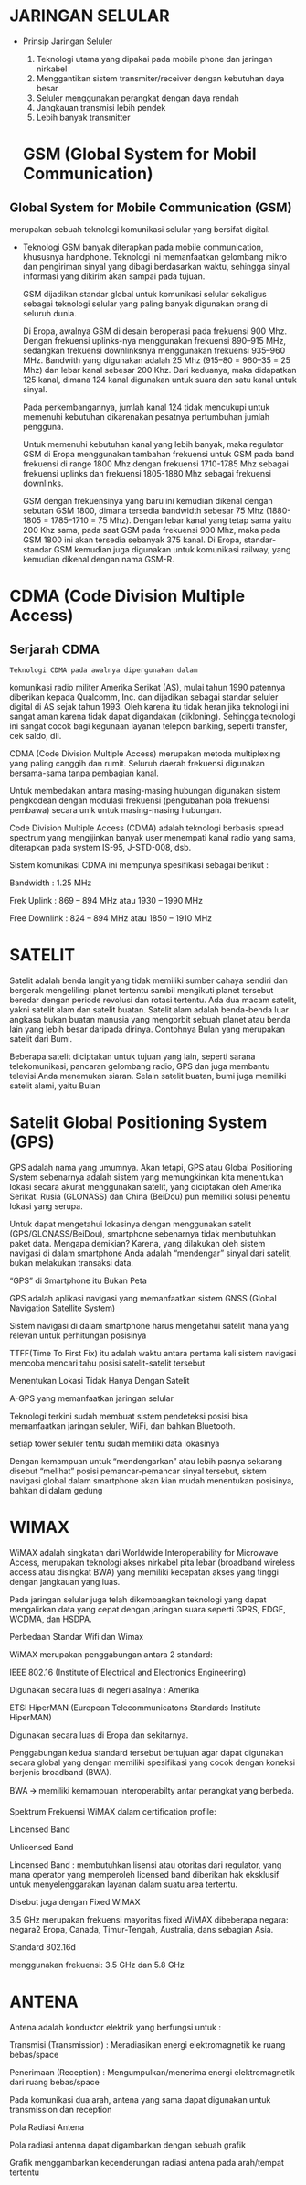 # JARINGAN SELULAR

- Prinsip Jaringan Seluler

  1. Teknologi utama yang dipakai pada mobile phone dan
      jaringan nirkabel
  2.  Menggantikan sistem transmiter/receiver dengan
  kebutuhan daya besar
  3.  Seluler menggunakan perangkat dengan daya rendah
  4.  Jangkauan transmisi lebih pendek
  5.  Lebih banyak transmitter

  # GSM (Global System for Mobil Communication)
  
## Global System for Mobile Communication (GSM)
merupakan sebuah teknologi komunikasi selular
yang bersifat digital.

- Teknologi GSM banyak diterapkan pada mobile
communication, khususnya handphone. Teknologi ini
memanfaatkan gelombang mikro dan pengiriman
sinyal yang dibagi berdasarkan waktu, sehingga
sinyal informasi yang dikirim akan sampai pada
tujuan.

  GSM dijadikan standar global untuk komunikasi
selular sekaligus sebagai teknologi selular yang
paling banyak digunakan orang di seluruh dunia.

  Di Eropa, awalnya GSM di desain beroperasi pada
frekuensi 900 Mhz. Dengan frekuensi uplinks-nya
menggunakan frekuensi 890–915 MHz, sedangkan
frekuensi downlinksnya menggunakan frekuensi
935–960 MHz. Bandwith yang digunakan adalah 25
Mhz (915–80 = 960–35 = 25 Mhz) dan lebar kanal
sebesar 200 Khz. Dari keduanya, maka didapatkan
125 kanal, dimana 124 kanal digunakan untuk suara
dan satu kanal untuk sinyal.

  Pada perkembangannya, jumlah kanal 124 tidak
mencukupi untuk memenuhi kebutuhan dikarenakan
pesatnya pertumbuhan jumlah pengguna.

  Untuk memenuhi kebutuhan kanal yang lebih banyak,
maka regulator GSM di Eropa menggunakan
tambahan frekuensi untuk GSM pada band frekuensi
di range 1800 Mhz dengan frekuensi 1710-1785 Mhz
sebagai frekuensi uplinks dan frekuensi 1805-1880
Mhz sebagai frekuensi downlinks.

  GSM dengan frekuensinya yang baru ini kemudian
dikenal dengan sebutan GSM 1800, dimana tersedia
bandwidth sebesar 75 Mhz (1880-1805 = 1785–1710
= 75 Mhz). Dengan lebar kanal yang tetap sama yaitu
200 Khz sama, pada saat GSM pada frekuensi 900
Mhz, maka pada GSM 1800 ini akan tersedia sebanyak
375 kanal. Di Eropa, standar-standar GSM kemudian
juga digunakan untuk komunikasi railway, yang
kemudian dikenal dengan nama GSM-R.
    
# CDMA  (Code Division Multiple Access)

## Serjarah CDMA

    Teknologi CDMA pada awalnya dipergunakan dalam
komunikasi radio militer Amerika Serikat (AS), mulai
tahun 1990 patennya diberikan kepada Qualcomm, Inc.
dan dijadikan sebagai standar seluler digital di AS sejak
tahun 1993. Oleh karena itu tidak heran jika teknologi
ini sangat aman karena tidak dapat digandakan
(dikloning). Sehingga teknologi ini sangat cocok bagi
kegunaan layanan telepon banking, seperti transfer, cek
saldo, dll.

CDMA (Code Division Multiple Access) merupakan metoda
multiplexing yang paling canggih dan rumit. Seluruh
daerah frekuensi digunakan bersama-sama tanpa
pembagian kanal.

Untuk membedakan antara masing-masing hubungan
digunakan sistem pengkodean dengan modulasi
frekuensi (pengubahan pola frekuensi pembawa) secara
unik untuk masing-masing hubungan.

Code Division Multiple Access (CDMA) adalah teknologi
berbasis spread spectrum yang mengijinkan banyak user
menempati kanal radio yang sama, diterapkan pada
system IS-95, J-STD-008, dsb.

Sistem komunikasi CDMA ini mempunya spesifikasi sebagai
berikut :

Bandwidth : 1.25 MHz

Frek Uplink : 869 – 894 MHz atau 1930 – 1990 MHz

Free Downlink : 824 – 894 MHz atau 1850 – 1910 MHz

# SATELIT

  Satelit adalah benda langit yang tidak memiliki sumber cahaya sendiri dan bergerak mengelilingi planet tertentu sambil mengikuti planet tersebut beredar dengan periode revolusi dan rotasi tertentu. Ada dua macam satelit, yakni satelit alam dan satelit buatan. Satelit alam adalah benda-benda luar angkasa bukan buatan manusia yang mengorbit sebuah planet atau benda lain yang lebih besar daripada dirinya. Contohnya Bulan yang merupakan satelit dari Bumi.
  
  Beberapa satelit diciptakan untuk tujuan yang lain, seperti sarana telekomunikasi, pancaran gelombang radio, GPS dan juga membantu televisi Anda menemukan siaran. Selain satelit buatan, bumi juga memiliki satelit alami, yaitu Bulan
  
# Satelit Global Positioning System (GPS)

GPS adalah nama yang umumnya. Akan
tetapi, GPS atau Global Positioning
System sebenarnya adalah sistem yang
memungkinkan kita menentukan lokasi
secara akurat menggunakan satelit, yang
diciptakan oleh Amerika Serikat. Rusia
(GLONASS) dan China (BeiDou) pun
memiliki solusi penentu lokasi yang
serupa.

Untuk dapat mengetahui lokasinya dengan
menggunakan satelit
(GPS/GLONASS/BeiDou), smartphone
sebenarnya tidak membutuhkan paket
data. Mengapa demikian? Karena, yang
dilakukan oleh sistem navigasi di dalam
smartphone Anda adalah “mendengar”
sinyal dari satelit, bukan melakukan
transaksi data.

“GPS” di Smartphone itu Bukan Peta

GPS adalah aplikasi navigasi
yang memanfaatkan sistem
GNSS (Global Navigation
Satellite System)

Sistem navigasi di dalam smartphone
harus mengetahui satelit mana yang
relevan untuk perhitungan posisinya

TTFF(Time To First Fix) itu adalah waktu
antara pertama kali sistem navigasi
mencoba mencari tahu posisi satelit-satelit
tersebut

Menentukan Lokasi Tidak Hanya Dengan
Satelit

A-GPS yang memanfaatkan jaringan
selular

Teknologi terkini sudah membuat sistem
pendeteksi posisi bisa memanfaatkan
jaringan seluler, WiFi, dan bahkan
Bluetooth.

setiap tower seluler tentu sudah memiliki
data lokasinya

Dengan kemampuan untuk
“mendengarkan” atau lebih pasnya
sekarang disebut “melihat” posisi
pemancar-pemancar sinyal tersebut,
sistem navigasi global dalam smartphone
akan kian mudah menentukan posisinya,
bahkan di dalam gedung

# WIMAX

WiMAX adalah singkatan dari Worldwide Interoperability for
Microwave Access, merupakan teknologi akses nirkabel pita lebar
(broadband wireless access atau disingkat BWA) yang memiliki
kecepatan akses yang tinggi dengan jangkauan yang luas.

Pada jaringan selular juga telah dikembangkan teknologi yang dapat
mengalirkan data yang cepat dengan jaringan suara seperti GPRS,
EDGE, WCDMA, dan HSDPA.

Perbedaan Standar Wifi dan Wimax

WiMAX merupakan penggabungan antara 2 standard:

IEEE 802.16 (Institute of Electrical and Electronics
Engineering)

Digunakan secara luas di negeri asalnya : Amerika

ETSI HiperMAN (European Telecommunicatons Standards
Institute HiperMAN)

Digunakan secara luas di Eropa dan sekitarnya.

Penggabungan kedua standard tersebut bertujuan agar dapat
digunakan secara global yang dengan memiliki spesifikasi yang
cocok dengan koneksi berjenis broadband (BWA).

BWA 🡪 memiliki kemampuan interoperabilty antar perangkat
yang berbeda.

Spektrum Frekuensi WiMAX dalam certification profile:

Lincensed Band

Unlicensed Band

Lincensed Band : membutuhkan lisensi atau otoritas dari regulator,
yang mana operator yang memperoleh licensed band diberikan hak
eksklusif untuk menyelenggarakan layanan dalam suatu area tertentu.

Disebut juga dengan Fixed WiMAX

3.5 GHz merupakan frekuensi mayoritas fixed WiMAX
dibeberapa negara: negara2 Eropa, Canada, Timur-Tengah,
Australia, dans sebagian Asia.

Standard 802.16d

menggunakan frekuensi: 3.5 GHz dan 5.8 GHz

# ANTENA

Antena adalah konduktor elektrik yang berfungsi
untuk :

Transmisi (Transmission) : Meradiasikan energi elektromagnetik ke
ruang bebas/space

Penerimaan (Reception) : Mengumpulkan/menerima energi
elektromagnetik dari ruang bebas/space

Pada komunikasi dua arah, antena yang sama dapat
digunakan untuk transmission dan reception

Pola Radiasi Antena

Pola radiasi antenna dapat digambarkan dengan
sebuah grafik

Grafik menggambarkan kecenderungan radiasi
antena pada arah/tempat tertentu

# 
